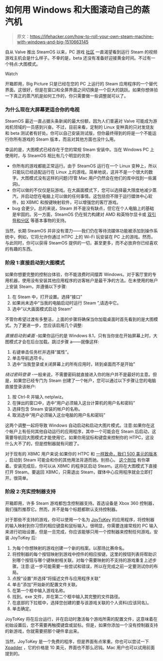 # 如何用 Windows 和大图滚动自己的蒸汽机

> 原文：<https://lifehacker.com/how-to-roll-your-own-steam-machine-with-windows-and-big-1510663145>

自从 Valve 推出 SteamOS 以来，PC 游戏 [社区](http://i.imgur.com/PPanWZP.png) 一直渴望看到运行 Steam 的视频游戏主机会是什么样子。不幸的是，beta 还没有准备好迎接黄金时间。不过有一个特点:大图模式。

Watch

开箱即用，Big Picture 只是已经在您的 PC 上运行的 Steam 应用程序的一个替代界面。这很好，但是在窗口和全屏界面之间切换是一个巨大的跳跃。如果你想体验一下真正的蒸汽机是如何工作的，你只需要做一些调整就可以了。

### 为什么现在大屏幕更适合你的电视

SteamOS 最近一直占据头条新闻的最大份额，因为人们普遍对 Valve 可能成为游戏机领域的一员感到兴奋。不过，目前来看，定制的 Linux 变种真的只对发烧友和 beta 测试者有好处。你可以自己安装测试版，但你最终得到的将是一个不能运行你所有游戏的 Steam 版本，而且对其他方面也没什么用。

幸运的是，大图模式已经存在于您的常规 Steam 安装中。当在 Windows PC 上使用时，与 SteamOS 相比有几个明显的优势:

*   你所有的游戏都能正常运行。由于 SteamOS 运行在一个 Linux 变种上，所以只能玩已经适配运行在 Linux 上的游戏。简单地说，这并不是一个很大的数字。大图模式没有这样的问题(尽管 Mac 用户仍然会在他们的库中找到一些漏洞)。
*   你可以做的不仅仅是玩游戏。在大画面模式下，您可以选择最大限度地减少蒸汽，并启动您在电脑上可以做的任何事情。这包括但不限于运行媒体中心软件，如 XBMC 和按键映射软件，可以增强您的客厅游戏。
*   bug 会更少。总的来说，Steam 并不是没有缺点，但它在个人电脑上的基础是牢固的。另一方面，SteamOS 仍在努力构建对 AMD 和英特尔显卡或 [双引导和分区](http://lifehacker.com/steamos-beta-now-supports-dual-boot-and-custom-partitio-1506587090) 等基本事物的支持。

当然，长期 SteamOS 并非没有潜力——我们仍在等待流媒体功能被添加到操作系统中，例如，它将允许你通过 HTPC 上的 Wi-Fi 玩安装在 PC 上的游戏。然而，与此同时，你可以获得 SteamOS 提供的一切，甚至更多，而不必放弃你已经喜欢的有趣的东西。

### 阶段 1:直接启动到大图模式

如果你想要完整的控制台体验，你不能浪费时间摆弄 Windows。对于客厅里的专用机器，使用没有安装其他应用程序的访客帐户是最干净的方法。在未使用的帐户上安装 Steam，并遵循以下步骤:

1.  在 Steam 中，打开设置。选择“接口”
2.  如果尚未选中“当我的电脑启动时运行 Steam ”,请选中它。
3.  选中“以大画面模式启动 Steam”

不管你希望过渡有多整洁，上面的步骤将确保当你加载桌面时首先看到的是大图模式。为了更进一步，您应该启用几个调整:

*直接启动到桌面* -如果你运行的是 Windows 8.1，只有当你坐在开始屏幕上时，大图模式才会在后台加载。跳过步骤 a——就像这样:

1.  右键单击任务栏并选择“属性”。
2.  单击导航选项卡。
3.  选中“当我登录或关闭屏幕上的所有应用时，转到桌面而不是开始”

*绕过密码登录* -一般来说，不需要密码就直接进入你的账户并不是最好的主意。但是，如果您已经专门为 Steam 创建了一个帐户，您可以通过以下步骤让您的电脑直接登录该帐户:

1.  按 Ctrl-R 并输入 netplwiz。
2.  在弹出的窗口中，选中“用户必须输入这台计算机的用户名和密码”
3.  选择包含 Steam 安装的帐户的名称。
4.  取消选中“用户必须输入这台电脑的用户名和密码”

这两个调整一起将导致 Windows 自动启动和启动大图片模式。注意:如果你在这个帐户上有任何其他自动运行的应用程序，其中一个可能会在 Steam 后启动，这需要导航回大图模式才能使用它。如果你用鼠标和键盘来控制你的 HTPC，这没什么大不了的，但是控制器就有问题了。

对于现有的 XBMC 用户来说:如果你的 HTPC 和 [一样致命，我们 500 美元的版本](https://lifehacker.com/how-i-built-the-media-center-of-my-dreams-for-under-50-5936546) ，启动到 Steam 可能会和你的其他用法背道而驰。别担心。 [这个附加](http://forum.xbmc.org/showthread.php?tid=157499) 有你罩着。安装完成后，你可以从 XBMC 的程序区启动 Steam。这将在大图模式下直接打开 Steam。要返回 XBMC，只需退出 Steam，媒体中心应用程序就会立即打开。很简单。

### 阶段 2:充实控制器支持

开箱即用，许多 Steam 游戏都包含控制器支持。首选设备是 Xbox 360 控制器，我们强烈推荐它。然而，并不是每个标题都默认支持控制器。

对于那些不支持的游戏，你可以使用一个名为 [JoyToKey](http://joytokey.net/en/download) 的应用程序，将控制器的输入映射到你习惯的相应键盘和鼠标输入。很明显，你需要连接常规的 PC 输入来进行初始设置，但是一旦完成，你应该能够只用一个控制器来控制任何游戏。安装 JoyToKey 后:

1.  为每个你想映射的游戏创建一个新的档案。以那场比赛命名。
2.  将控制器的每个按钮映射到游戏中控件的相应按键。这里的按钮列表将帮助识别哪个按钮与哪个键映射相关联。对每个需要映射的不支持的游戏重复上述步骤。注意:这一步可能需要一些尝试和错误，所以在完成之前一定要测试你的布局。
3.  点按“设置”并选择“将描述文件与应用程序关联”
4.  单击“添加”开始新的配置文件关联。
5.  在第一个框中输入游戏名称。
6.  找到。exe 文件，并在第二个框中输入其完整的文件路径。
7.  在底部的下拉框中，选择您创建的要与该游戏关联的个人资料(应该同名)。
8.  单击确定。

JoyToKey 将在后台运行，并在启动时激活每个游戏所需的配置文件，这意味着在初始设置后，您不需要再触摸键盘或鼠标。但是，如果你添加一个没有控制器支持的新游戏，你就需要把那个硬件拿出来。

当然，JoyToKey 是一个免费的程序，但是界面有点笨重。你也可以尝试一下 [Xpadder](http://www.xpadder.com/) ，它的价格是 10 美元，界面也不那么迟钝。Mac 用户也可以试用前面提到的。
